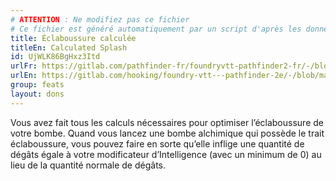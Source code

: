 ```yaml
---
# ATTENTION : Ne modifiez pas ce fichier
# Ce fichier est généré automatiquement par un script d'après les données du module Foundry VTT officiel et de sa traduction
title: Éclaboussure calculée
titleEn: Calculated Splash
id: UjWLK86BgHxz3Itd
urlFr: https://gitlab.com/pathfinder-fr/foundryvtt-pathfinder2-fr/-/blob/master/data/feats/UjWLK86BgHxz3Itd.htm
urlEn: https://gitlab.com/hooking/foundry-vtt---pathfinder-2e/-/blob/master/packs/data/feats.db/calculated-splash.json
group: feats
layout: dons
---
```

Vous avez fait tous les calculs nécessaires pour optimiser l’éclaboussure de votre bombe. Quand vous lancez une bombe alchimique qui possède le trait éclaboussure, vous pouvez faire en sorte qu’elle inflige une quantité de dégâts égale à votre modificateur d’Intelligence (avec un minimum de 0) au lieu de la quantité normale de dégâts.



